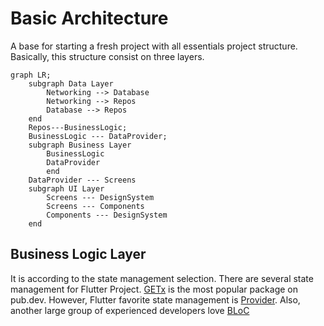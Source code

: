 # Basic Architecture

A base for starting a fresh project with all essentials project structure. Basically, this structure consist on three layers. 


```mermaid
graph LR;
    subgraph Data Layer
        Networking --> Database
        Networking --> Repos
        Database --> Repos
    end
    Repos---BusinessLogic;
    BusinessLogic --- DataProvider;
    subgraph Business Layer
        BusinessLogic
        DataProvider
        end
    DataProvider --- Screens
    subgraph UI Layer
        Screens --- DesignSystem
        Screens --- Components
        Components --- DesignSystem
    end

```

## Business Logic Layer

It is according to the state management selection. There are several state management for Flutter Project. 
[GETx](https://pub.dev/packages/get) is the most popular package on pub.dev. However, Flutter favorite state management is [Provider](https://pub.dev/packages/provider).
Also, another large group of experienced developers love [BLoC](https://bloclibrary.dev/#/) 